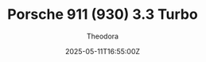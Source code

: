 ---
title: "Porsche 911 (930) 3.3 Turbo"
meta_title: ""
description: "Porsche 911 (930) 3.3 Turbo 1981 by Project Enthusia for Assetto Corsa, ready to race!"
date: 2025-05-11T16:55:00Z
thumb: tjMZYnt
mainimage: rmlH8wC
cargallery: ["UswDguV","viYoS2O", "WvUrMS1"]
categories: ["Car"]
author: "Theodora"
tags: ["Porsche", "Sports car", "Road", "1981", "Project Enthusia", "Germany"]
draft: false
link: https://modsfire.com/MkSxr9QVZBYA81P
zipsize: 89 MB
manu: Porsche
country: Germany
year: 1981
class: Sports car
drivetrain: RWD
engine: 3.3L flat-6
power: "296 hp"
torque: "431"
mass: "1380"
speed: "250+"
accel: "4.8 seconds"
gb: 5-speed
creator: Project Enthusia
version: "1.1"
csp: "0.2.6"
carname: "Porsche 911 (930) 3.3 Turbo"
folder: "ecf_porsche_911_930_turbo"
livery: "13 colors"
r2r: 0
host: ModsFire
---